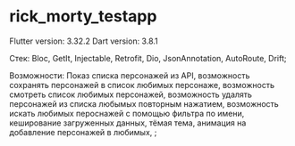 # rick_morty_testapp

Flutter version: 3.32.2
Dart version: 3.8.1

Стек: Bloc, GetIt, Injectable, Retrofit, Dio, JsonAnnotation, AutoRoute, Drift;

Возможности: Показ списка персонажей из API, возможность сохранять персонажей в список любимых персонаже, 
возможность смотреть список любимых персонажей,
возможность удалять персонажей из списка любымых повторным нажатием, 
возможность искать любимых пероснажей с помощью фильтра по имени, 
кеширование загруженных данных,
тёмая тема,
анимация на добавление персонажей в любимых,
;